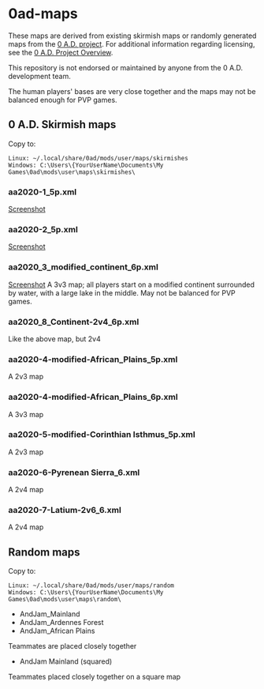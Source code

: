 # 0ad-maps

These maps are derived from existing skirmish maps or randomly
generated maps from the [0 A.D. project](https://play0ad.com/). For
additional information regarding licensing, see the [0 A.D. Project
Overview](https://play0ad.com/game-info/project-overview/).

This repository is not endorsed or maintained by anyone from the
0 A.D. development team.

The human players' bases are very close together and the maps may not
be balanced enough for PVP games.

## 0 A.D. Skirmish maps

Copy to:

    Linux: ~/.local/share/0ad/mods/user/maps/skirmishes
    Windows: C:\Users\{YourUserName\Documents\My Games\0ad\mods\user\maps\skirmishes\

### aa2020-1_5p.xml

[Screenshot](https://wildfiregames.com/forum/index.php?/topic/28733-map-aa2020-1-2v3/)

### aa2020-2_5p.xml

[Screenshot](https://wildfiregames.com/forum/index.php?/topic/28724-map-aa2020-2-2v3/&do=findComment&comment=403465)

### aa2020_3_modified_continent_6p.xml

[Screenshot](https://wildfiregames.com/forum/index.php?/topic/28740-new-skirmish-map-3v3-modified-continent/)
A 3v3 map; all players start on a modified continent surrounded by
water, with a large lake in the middle. May not be balanced for PVP games.

### aa2020_8_Continent-2v4_6p.xml

Like the above map, but 2v4

### aa2020-4-modified-African_Plains_5p.xml

A 2v3 map

### aa2020-4-modified-African_Plains_6p.xml

A 3v3 map

### aa2020-5-modified-Corinthian Isthmus_5p.xml

A 2v3 map

### aa2020-6-Pyrenean Sierra_6.xml

A 2v4 map

### aa2020-7-Latium-2v6_6.xml

A 2v4 map


## Random maps

Copy to:

    Linux: ~/.local/share/0ad/mods/user/maps/random
    Windows: C:\Users\{YourUserName\Documents\My Games\0ad\mods\user\maps\random\

* AndJam_Mainland
* AndJam_Ardennes Forest
* AndJam_African Plains

Teammates are placed closely together

* AndJam Mainland (squared)

Teammates placed closely together on a square map
